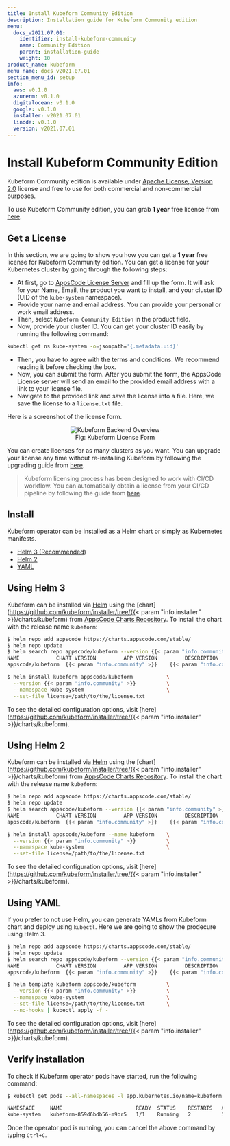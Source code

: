 ```yaml
---
title: Install Kubeform Community Edition
description: Installation guide for Kubeform Community edition
menu:
  docs_v2021.07.01:
    identifier: install-kubeform-community
    name: Community Edition
    parent: installation-guide
    weight: 10
product_name: kubeform
menu_name: docs_v2021.07.01
section_menu_id: setup
info:
  aws: v0.1.0
  azurerm: v0.1.0
  digitalocean: v0.1.0
  google: v0.1.0
  installer: v2021.07.01
  linode: v0.1.0
  version: v2021.07.01
---
```


# Install Kubeform Community Edition

Kubeform Community edition is available under [Apache License, Version 2.0](http://www.apache.org/licenses/LICENSE-2.0) license and free to use for both commercial and non-commercial purposes.

To use Kubeform Community edition, you can grab **1 year** free license from [here](https://license-issuer.appscode.com/).

## Get a License

In this section, we are going to show you how you can get a **1 year** free license for Kubeform Community edition. You can get a license for your Kubernetes cluster by going through the following steps:

- At first, go to [AppsCode License Server](https://license-issuer.appscode.com/) and fill up the form. It will ask for your Name, Email, the product you want to install, and your cluster ID (UID of the `kube-system` namespace).
- Provide your name and email address. You can provide your personal or work email address.
- Then, select `Kubeform Community Edition` in the product field.
- Now, provide your cluster ID. You can get your cluster ID easily by running the following command:

```bash
kubectl get ns kube-system -o=jsonpath='{.metadata.uid}'
```

- Then, you have to agree with the terms and conditions. We recommend reading it before checking the box.
- Now, you can submit the form. After you submit the form, the AppsCode License server will send an email to the provided email address with a link to your license file.
- Navigate to the provided link and save the license into a file. Here, we save the license to a `license.txt` file.

Here is a screenshot of the license form.

<figure align="center">
  <img alt="Kubeform Backend Overview" src="/docs/v2021.07.01/images/setup/community_license_form.png">
  <figcaption align="center">Fig: Kubeform License Form</figcaption>
</figure>

You can create licenses for as many clusters as you want. You can upgrade your license any time without re-installing Kubeform by following the upgrading guide from [here](/docs/v2021.07.01/setup/upgrade#upgrading-license).

> Kubeform licensing process has been designed to work with CI/CD workflow. You can automatically obtain a license from your CI/CD pipeline by following the guide from [here](https://github.com/appscode/offline-license-server#offline-license-server).

## Install

Kubeform operator can be installed as a Helm chart or simply as Kubernetes manifests.

<ul class="nav nav-tabs" id="installerTab" role="tablist">
  <li class="nav-item">
    <a class="nav-link active" id="helm3-tab" data-toggle="tab" href="#helm3" role="tab" aria-controls="helm3" aria-selected="true">Helm 3 (Recommended)</a>
  </li>
  <li class="nav-item">
    <a class="nav-link" id="helm2-tab" data-toggle="tab" href="#helm2" role="tab" aria-controls="helm2" aria-selected="false">Helm 2</a>
  </li>
  <li class="nav-item">
    <a class="nav-link" id="script-tab" data-toggle="tab" href="#script" role="tab" aria-controls="script" aria-selected="false">YAML</a>
  </li>
</ul>
<div class="tab-content" id="installerTabContent">
  <div class="tab-pane fade show active" id="helm3" role="tabpanel" aria-labelledby="helm3-tab">

## Using Helm 3

Kubeform can be installed via [Helm](https://helm.sh/) using the [chart](https://github.com/kubeform/installer/tree/{{< param "info.installer" >}}/charts/kubeform) from [AppsCode Charts Repository](https://github.com/appscode/charts). To install the chart with the release name `kubeform`:

```bash
$ helm repo add appscode https://charts.appscode.com/stable/
$ helm repo update
$ helm search repo appscode/kubeform --version {{< param "info.community" >}}
NAME            CHART VERSION         APP VERSION         DESCRIPTION
appscode/kubeform  {{< param "info.community" >}}    {{< param "info.community" >}}  Kubeform by AppsCode - Backup your Kubernetes Volumes

$ helm install kubeform appscode/kubeform           \
  --version {{< param "info.community" >}}          \
  --namespace kube-system                           \
  --set-file license=/path/to/the/license.txt
```

To see the detailed configuration options, visit [here](https://github.com/kubeform/installer/tree/{{< param "info.installer" >}}/charts/kubeform).

</div>
<div class="tab-pane fade" id="helm2" role="tabpanel" aria-labelledby="helm2-tab">

## Using Helm 2

Kubeform can be installed via [Helm](https://helm.sh/) using the [chart](https://github.com/kubeform/installer/tree/{{< param "info.installer" >}}/charts/kubeform) from [AppsCode Charts Repository](https://github.com/appscode/charts). To install the chart with the release name `kubeform`:

```bash
$ helm repo add appscode https://charts.appscode.com/stable/
$ helm repo update
$ helm search appscode/kubeform --version {{< param "info.community" >}}
NAME            CHART VERSION         APP VERSION         DESCRIPTION
appscode/kubeform  {{< param "info.community" >}}    {{< param "info.community" >}}  Kubeform by AppsCode - Backup your Kubernetes Volumes

$ helm install appscode/kubeform --name kubeform    \
  --version {{< param "info.community" >}}          \
  --namespace kube-system                           \
  --set-file license=/path/to/the/license.txt
```

To see the detailed configuration options, visit [here](https://github.com/kubeform/installer/tree/{{< param "info.installer" >}}/charts/kubeform).

</div>
<div class="tab-pane fade" id="script" role="tabpanel" aria-labelledby="script-tab">

## Using YAML

If you prefer to not use Helm, you can generate YAMLs from Kubeform chart and deploy using `kubectl`. Here we are going to show the prodecure using Helm 3.

```bash
$ helm repo add appscode https://charts.appscode.com/stable/
$ helm repo update
$ helm search repo appscode/kubeform --version {{< param "info.community" >}}
NAME            CHART VERSION         APP VERSION         DESCRIPTION
appscode/kubeform  {{< param "info.community" >}}    {{< param "info.community" >}}  Kubeform by AppsCode - Backup your Kubernetes Volumes

$ helm template kubeform appscode/kubeform          \
  --version {{< param "info.community" >}}          \
  --namespace kube-system                           \
  --set-file license=/path/to/the/license.txt       \
  --no-hooks | kubectl apply -f -
```

To see the detailed configuration options, visit [here](https://github.com/kubeform/installer/tree/{{< param "info.installer" >}}/charts/kubeform).

</div>
</div>

## Verify installation

To check if Kubeform operator pods have started, run the following command:

```bash
$ kubectl get pods --all-namespaces -l app.kubernetes.io/name=kubeform --watch

NAMESPACE     NAME                        READY  STATUS    RESTARTS   AGE
kube-system   kubeform-859d6bdb56-m9br5   1/1    Running   2          5s
```

Once the operator pod is running, you can cancel the above command by typing `Ctrl+C`.
